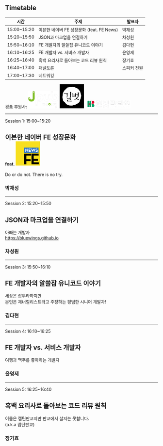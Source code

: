 ## Timetable

시간 | 주제 | 발표자
--- | --- | ---
15:00~15:20	| 이븐한 네이버 FE 성장문화 (feat. FE News) | 박재성
15:20~15:50	| JSON과 마크업을 연결하기 | 차성원
15:50~16:10	| FE 개발자의 알쓸잡 유니코드 이야기 | 김다현
16:10~16:25	| FE 개발자 vs. 서비스 개발자 | 윤영제
16:25~16:40	| 흑백 요리사로 돌아보는 코드 리뷰 원칙 | 장기효
16:40~17:00 | 패널토론 | 스피커 전원
17:00~17:30 | 네트워킹


<div>
    경품 후원사: 
    <img src="./img/jpub.png" style="width:100px;"> 
    <img src="./img/gilbut.png" style="filter:invert(1);width:80px;"> 
    <img src="./img/hanbit.png" style="width:150px">
</div>


----------

Session 1: 15:00~15:20
## 이븐한 네이버 FE 성장문화
#### feat. <img src="./FE-growth/img/fe-news-logo.svg" style="width:80px;margin-top:-20px">

Do or do not. There is no try.

<div style="background-image:url('./img/jaesung.park.jpg')" class="person"></div>

### 박재성

----------

Session 2: 15:20~15:50
## JSON과 마크업을 연결하기 

아빠는 개발자<br>
https://bluewings.github.io

<div style="background-image:url('./img/sungwon.cha.jpg')" class="person"></div>

### 차성원

----------

Session 3: 15:50~16:10
## FE 개발자의 알쓸잡 유니코드 이야기

세상은 잡부라하지만<br>
본인은 제너럴리스트라고 주장하는 평범한 시니어 개발자!

<div style="background-image:url('./img/dahyun.kim.jpg')" class="person"></div>

### 김다현

----------

Session 4: 16:10~16:25
## FE 개발자 vs. 서비스 개발자

여행과 맥주를 좋아하는 개발자

<div style="background-image:url('./img/youngjae.yun.jpg')" class="person"></div>

### 윤영제

----------

Session 5: 16:25~16:40
## 흑백 요리사로 돌아보는 코드 리뷰 원칙

이름은 캡틴판교지만 판교에서 살지는 못합니다.<br>
(a.k.a 캡틴판교)

<div style="background-image:url('./img/kihyo.jang.jpg')" class="person"></div>

### 장기효
